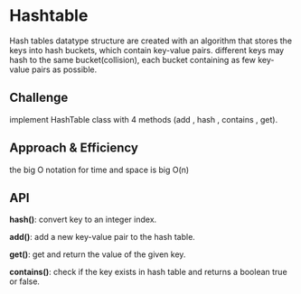 # Hashtable

Hash tables datatype structure are created with an algorithm that stores the keys into hash buckets, which contain key-value pairs.
different keys may hash to the same bucket(collision), each bucket containing as few key-value pairs as possible.

## Challenge
implement HashTable class with 4 methods (add , hash , contains , get).

## Approach & Efficiency
the big O notation for time and space is big O(n)

## API

**hash()**: convert key to an integer index.

**add()**: add a new key-value pair to the hash table.

**get()**: get and return the value of the given key.

**contains()**: check if the key exists in hash table and returns a boolean true or false.
